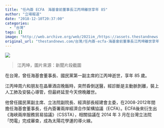 ```yaml
---
title: "任內簽 ECFA　海基會前董事長江丙坤離世享年 85"
author: "立場報道"
date: "2018-12-10T20:37:00"
categories:
  - "台灣"
tags: []
image: "http://web.archive.org/web/2021im_/https://assets.thestandnews.com/media/photos/E6B19FE4B899E59DA4E99BA2E4B896_TPTUD.png"
original_url: "thestandnews.com/台灣/任內簽-ecfa-海基會前董事長江丙坤離世享年-85"
---
```

![](http://web.archive.org/web/2021im_/https://assets.thestandnews.com/media/photos/E6B19FE4B899E59DA4E99BA2E4B896_TPTUD.png)
> 江丙坤，圖片來源：新聞片段截圖

在台灣，曾任海基會董事長、國民黨第一副主席的江丙坤逝世，享年 85 歲。

江丙坤周六和朋友在晶華酒店晚飯時，突然昏倒送醫，經診斷是主動脈剝離，裝上人工肺及安裝心導管，但最終延至今天傍晚離世。

他曾任國民黨副主席、立法院副院長、經濟部長經建會主委，在2008-2012年間擔任海基會董事長，任內簽署兩岸經濟合作架構協議（ECFA）。ECFA後來衍生出《海峽兩岸服務貿易協議》（CSSTA），相關協議在 2014 年 3 月在台灣立法院「閃電」完成審查，成為太陽花學運的導火線。